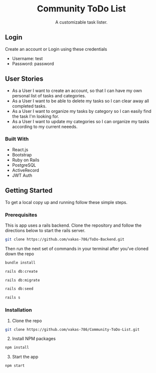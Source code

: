 <br />
<p align="center">
  
  <h1 align="center">Community ToDo List</h1>

  <p align="center">
   A customizable task lister. 
  </p>
  
</p>




## Login 
Create an account or Login using these credentials 
  * Username: test
  * Password: password
  
<!-- ABOUT THE PROJECT -->
## User Stories

* As a User I want to create an account, so that I can have my own personal list of tasks and categories.
* As a User I want to be able to delete my tasks  so I can clear away all completed tasks. 
* As a User I want to organize my tasks by category  so I can easily find the task I'm looking for. 
* As a User I want to update my categories so I can organize my tasks according to my current neeeds.  

### Built With

* React.js
* Bootstrap
* Ruby on Rails 
* PostgreSQL
* ActiveRecord
* JWT Auth

<!-- GETTING STARTED -->
## Getting Started

To get a local copy up and running follow these simple steps.

### Prerequisites

This is app uses a rails backend. Clone the repository and follow the directions below to start the rails server. 
```sh
git clone https://github.com/vakas-786/ToDo-Backend.git
```
Then run the next set of commands in your terminal after you've cloned down the repo
```sh 
bundle install 
```
```sh
rails db:create
```
```sh
rails db:migrate
```
```sh
rails db:seed
```
```sh
rails s
```


### Installation

1. Clone the repo
```sh
git clone https://github.com/vakas-786/Community-ToDo-List.git
```
2. Install NPM packages
```sh
npm install 
```
3. Start the app 
```sh
npm start
```


